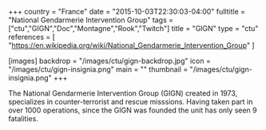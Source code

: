 +++
country = "France"
date = "2015-10-03T22:30:03-04:00"
fulltitle = "National Gendarmerie Intervention Group"
tags = ["ctu","GIGN","Doc","Montagne","Rook","Twitch"]
title = "GIGN"
type = "ctu"
references = [
  "https://en.wikipedia.org/wiki/National_Gendarmerie_Intervention_Group"
]

[images]
  backdrop = "/images/ctu/gign-backdrop.jpg"
  icon = "/images/ctu/gign-insignia.png"
  main = ""
  thumbnail = "/images/ctu/gign-insignia.png"
+++

The National Gendarmerie Intervention Group (GIGN) created in 1973, specializes in counter-terrorist and rescue misssions. Having taken part in over 1000 operations, since the GIGN was founded the unit has only seen 9 fatalities.
